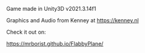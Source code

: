 Game made in Unity3D v2021.3.14f1

Graphics and Audio from Kenney at https://kenney.nl

Check it out on:

https://mrborist.github.io/FlabbyPlane/
